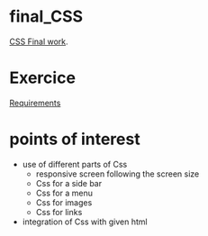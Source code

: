 # final_CSS
[CSS Final work](https://pierreweets.github.io/final_CSS/index.html).

# Exercice
[Requirements](https://github.com/becodeorg/CRL-Woods-3.21/tree/master/LearningPath/01.The-Field/07.Responsive#5-challenge)

# points of interest
* use of different parts of Css 
  * responsive screen following the screen size
  * Css for a side bar
  * Css for a menu
  * Css for images
  * Css for links
* integration of Css with given html 
